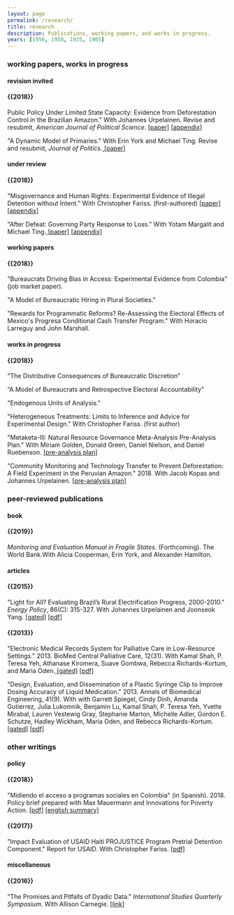 ```yaml
---
layout: page
permalink: /research/
title: research
description: Publications, working papers, and works in progress.
years: [1956, 1950, 1935, 1905]
---
```

<h3> working papers, works in progress</h3>

<h4> revision invited</h4>

<h4 class="year">{{2018}}</h4>
Public Policy Under Limited State Capacity: Evidence from Deforestation Control in the Brazilian Amazon."  With Johannes Urpelainen.  Revise and resubmit, <i>American Journal of Political Science</i>. <a href="https://www.dropbox.com/s/584fge8b1v1phyd/Deforest_paper.pdf?dl=0"  target="_blank"> [paper]</a>
<a href="https://www.dropbox.com/s/dmhytx47fo50z0b/Deforest_Appendix.pdf?dl=0"  target="_blank"> [appendix]</a>

"A Dynamic Model of Primaries." With Erin York and Michael Ting. Revise and resubmit, <i>Journal of Politics</i>.<a href="https://www.dropbox.com/s/di1mzf7k34izawl/DP.pdf?dl=0
"  target="_blank"> [paper]</a>


<h4> under review</h4>
<h4 class="year">{{2018}}</h4>
"Misgovernance and Human Rights: Experimental Evidence of Illegal Detention without Intent." With Christopher Fariss. (first-authored) <a href="https://www.dropbox.com/s/oz35y68dp7gsk9a/Haiti_paper.pdf?dl=0
"  target="_blank"> [paper]</a>
<a href="https://www.dropbox.com/s/i1krsro3tu5q2rs/Haiti_appendix.pdf?dl=0
"  target="_blank"> [appendix]</a>

"After Defeat: Governing Party Response to Loss." With Yotam Margalit and Michael Ting.<a href="https://www.dropbox.com/s/15athllsvoxzj88/RtL_paper.pdf?dl=0
"  target="_blank"> [paper]</a>
<a href="https://www.dropbox.com/s/3jaxdt1visirkje/RtL_appendix.pdf?dl=0
"  target="_blank"> [appendix]</a>

<h4> working papers</h4>
<h4 class="year">{{2018}}</h4>

"Bureaucrats Driving Bias in Access: Experimental Evidence from Colombia" (job market paper).

"A Model of Bureaucratic Hiring in Plural Societies."

"Rewards for Programmatic Reforms? Re-Assessing the Electoral Effects of Mexico's Progresa Conditional Cash Transfer Program." With Horacio Larreguy and John Marshall.

<h4> works in progress </h4>

<h4 class="year">{{2018}}</h4>

"The  Distributive  Consequences  of  Bureaucratic  Discretion”

“A  Model  of  Bureaucrats  and  Retrospective  Electoral  Accountability"

"Endogenous Units of Analysis."

"Heterogeneous Treatments: Limits to Inference and Advice for Experimental Design." With Christopher Fariss. (first author)

"Metaketa-III: Natural Resource Governance Meta-Analysis Pre-Analysis Plan." With Miriam Golden, Donald Green, Daniel Nielson, and Daniel Ruebenson. <a href="http://egap.org/registration/2815"  target="_blank"> [pre-analysis plan]</a>

"Community Monitoring and Technology Transfer to Prevent Deforestation: A Field Experiment in the Peruvian Amazon." 2018. With Jacob Kopas and Johannes Urpelainen. <a href="http://egap.org/registration/2822"  target="_blank"> [pre-analysis plan]</a>


<h3> peer-reviewed publications </h3>

<h4> book</h4>
<h4 class="year">{{2019}}</h4>
<i>Monitoring and Evaluation Manual in Fragile States.</i>  (Forthcoming). The World Bank.With Alicia Cooperman, Erin York, and Alexander Hamilton.


<h4>articles</h4>
<h4 class="year">{{2015}}</h4>
"Light for All? Evaluating Brazil’s Rural Electrification Progress, 2000-2010." <i>Energy Policy</i>, 86(C): 315-327. With Johannes Urpelainen and Joonseok Yang. <a href="https://www.sciencedirect.com/science/article/pii/S0301421515300124#f0030"  target="_blank">[gated]</a>
<a href="https://www.dropbox.com/s/ehvns8z0snjang8/EP_2015.pdf?dl=0"  target="_blank">[pdf]</a>
<h4 class="year">{{2013}}</h4>
"Electronic Medical Records System for Palliative Care in Low-Resource Settings." 2013. BioMed Central Palliative Care, 12(31). With Kamal Shah, P. Teresa Yeh, Athanase Kiromera, Suave Gombwa, Rebecca Richards-Kortum, and Maria Oden.<a href="https://www.ncbi.nlm.nih.gov/pubmed/23941694"  target="_blank"> [gated]</a> <a href="https://www.dropbox.com/s/1fkbikpnkzc51wa/BMCPC_2013.pdf?dl=0"  target="_blank"> [pdf]</a>


"Design, Evaluation, and Dissemination of a Plastic Syringe Clip to Improve Dosing Accuracy of Liquid Medication." 2013. Annals of Biomedical Engineering, 41(9). With with Garrett Spiegel, Cindy Dinh, Amanda Gutierrez, Julia Lukomnik, Benjamin Lu, Kamal Shah, P. Teresa Yeh, Yvette Mirabal, Lauren Vestewig Gray, Stephanie Marton, Michelle Adler, Gordon E. Schutze, Hadley Wickham, Maria Oden, and Rebecca Richards-Kortum.<a href="https://link.springer.com/content/pdf/10.1007/s10439-013-0780-z.pdf"  target="_blank"> [gated]</a> <a href="https://www.dropbox.com/s/w13xxtuch6xsbxz/ABE_2013.pdf?dl=0"  target="_blank"> [pdf]</a>

<h3> other writings</h3>

<h4> policy</h4>
<h4 class="year">{{2018}}</h4>
"Midiendo el acceso a programas sociales en Colombia" (in Spanish). 2018. Policy brief prepared with Max Mauermann and Innovations for Poverty Action. <a href="https://www.poverty-action.org/publication/midiendo-el-acceso-programas-sociales-en-colombia"  target="_blank">[pdf]</a>
<a href="
https://www.poverty-action.org/study/measuring-access-social-services-colombia"  target="_blank">[english summary]</a>

<h4 class="year">{{2017}}</h4>
"Impact Evaluation of USAID Haiti PROJUSTICE Program Pretrial Detention Component." Report for USAID. With Christopher Fariss. <a href="https://pdf.usaid.gov/pdf_docs/pa00mz6b.pdf"  target="_blank">[pdf]</a>

<h4> miscellaneous</h4>
<h4 class="year">{{2016}}</h4>
"The Promises and Pitfalls of Dyadic Data." <i>International Studies Quarterly Symposium</i>. With Allison Carnegie. <a href="https://www.isanet.org/Publications/ISQ/Posts/ID/5188/The-Promises-and-Pitfalls-of-Dyadic-Data"  target="_blank"> [link]</a>
